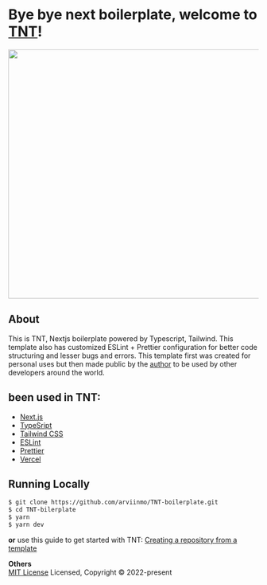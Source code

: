 # Bye bye next boilerplate, welcome to [TNT](https://github.com/arviinmo/TNT-boilerplate)!

<img align="center" width="1000" height="500" src="https://repository-images.githubusercontent.com/515960347/469114f0-7051-4647-aeae-c9475c2c2cc7" />
<br>

## About
This is TNT, Nextjs boilerplate powered by Typescript, Tailwind. This template also has customized ESLint + Prettier configuration for better code structuring and lesser bugs and errors. This template first was created for personal uses but then made public by the [author](https://github.com/arviinmo) to be used by other developers around the world.

## been used in TNT:
- [Next.js](https://nextjs.org/)
- [TypeSript](https://www.typescriptlang.org/)
- [Tailwind CSS](https://tailwindcss.com/)
- [ESLint](https://eslint.org/)
- [Prettier](https://prettier.io/)
- [Vercel](https://vercel.com)

## Running Locally

```bash
$ git clone https://github.com/arviinmo/TNT-boilerplate.git
$ cd TNT-bilerplate
$ yarn
$ yarn dev
```
**or**
use this guide to get started with TNT:
[Creating a repository from a template](https://docs.github.com/en/repositories/creating-and-managing-repositories/creating-a-repository-from-a-template)

**Others**
<br>
​[MIT License](https://github.com/arviinmo/TNT-boilerplate/blob/main/LICENSE) Licensed, Copyright © 2022-present
